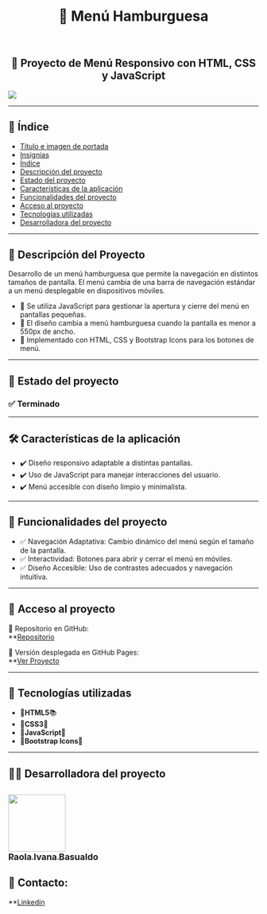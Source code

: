 <h1 id="titulo-e-imagen-de-portada" align="center">
  🍔 Menú Hamburguesa
</h1>  <br>

<h2 align="center">
  📌 Proyecto de Menú Responsivo con HTML, CSS y JavaScript
</h2>
<p id="insignias" align="left">
   <img src="https://img.shields.io/badge/STATUS-TERMINADO-blue">
</p>

---

## 📌 Índice

- [Título e imagen de portada](#titulo-e-imagen-de-portada)
- [Insignias](#insignias)
- [Índice](#-índice)
- [Descripción del proyecto](#-descripción-del-proyecto)
- [Estado del proyecto](#-estado-del-proyecto)
- [Características de la aplicación](#-Características-de-la-aplicación)
- [Funcionalidades del proyecto](#-funcionalidades-del-proyecto)
- [Acceso al proyecto](#-acceso-al-proyecto)
- [Tecnologías utilizadas](#-tecnologías-utilizadas)
- [Desarrolladora del proyecto](#-desarrolladora-del-proyecto)

---

## 📖 Descripción del Proyecto

Desarrollo de un menú hamburguesa que permite la navegación en distintos tamaños de pantalla. El menú cambia de una barra de navegación estándar a un menú desplegable en dispositivos móviles.

<ul>
  <li>🔹 Se utiliza JavaScript para gestionar la apertura y cierre del menú en pantallas pequeñas.</li>
  <li>🔹 El diseño cambia a menú hamburguesa cuando la pantalla es menor a 550px de ancho.</li>
  <li>🔹 Implementado con HTML, CSS y Bootstrap Icons para los botones de menú.</li>
</ul>

---

## 🚧 Estado del proyecto  

<h3 align="left">
  ✅ Terminado
</h3>

---

## 🛠️ Características de la aplicación  

<ul>
  <li>✔️ Diseño responsivo adaptable a distintas pantallas.</li>
  <li>✔️ Uso de JavaScript para manejar interacciones del usuario.</li>
  <li>✔️ Menú accesible con diseño limpio y minimalista.</li>
</ul>

---

## 🔧 Funcionalidades del proyecto  

<ul>
  <li>✅ Navegación Adaptativa: Cambio dinámico del menú según el tamaño de la pantalla.</li>
  <li>✅ Interactividad: Botones para abrir y cerrar el menú en móviles.</li>
  <li>✅ Diseño Accesible: Uso de contrastes adecuados y navegación intuitiva.</li>
</ul>

---

## 📁 Acceso al proyecto  

🔗 Repositorio en GitHub:  
**[Repositorio](https://github.com/PaolaBasualdo/menu-hamburguesa)

🔗 Versión desplegada en GitHub Pages:  
**[Ver Proyecto](https://paolabasualdo.github.io/menu-hamburguesa/)  

---

## 🚀 Tecnologías utilizadas  

<ul>
  <li>🔹<strong>HTML5</strong>📚</li>
  <li>🔹<strong>CSS3</strong>💚</li>
  <li>🔹<strong>JavaScript</strong>💪</li>
  <li>🔹<strong>Bootstrap Icons</strong>📸</li>
</ul>

---

## 👩‍💻 Desarrolladora del proyecto  

[<img src="https://avatars.githubusercontent.com/u/117169838?v=4" width=115><br><sub>Paola Ivana Basualdo</sub>](https://github.com/PaolaBasualdo) 
---

## 📩 Contacto: 

**[Linkedin](https://www.linkedin.com/in/paola-ivana-basualdo/)



















